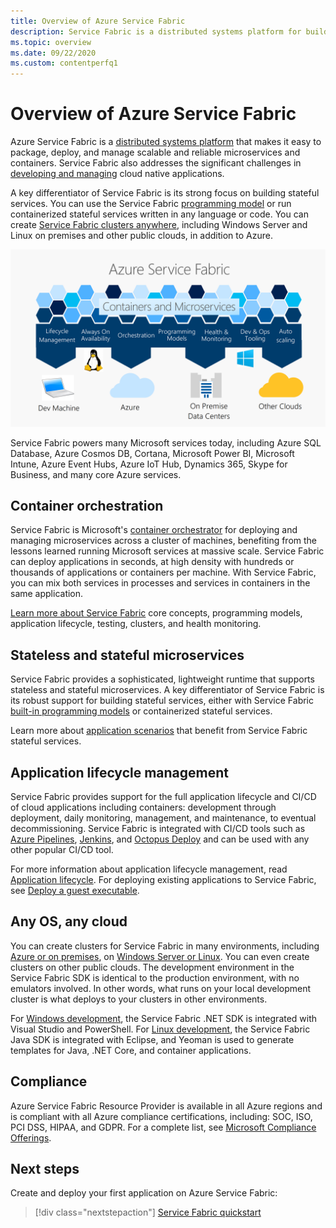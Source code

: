 ```yaml
---
title: Overview of Azure Service Fabric
description: Service Fabric is a distributed systems platform for building scalable, reliable, and easily managed microservices.
ms.topic: overview
ms.date: 09/22/2020
ms.custom: contentperfq1
---
```


# Overview of Azure Service Fabric

Azure Service Fabric is a [distributed systems platform](#container-deployment-and-orchestration) that makes it easy to package, deploy, and manage scalable and reliable microservices and containers. Service Fabric also addresses the significant challenges in [developing and managing](#application-lifecycle-management) cloud native applications.

A key differentiator of Service Fabric is its strong focus on building stateful services. You can use the Service Fabric [programming model](#stateless-and-stateful-microservices) or run containerized stateful services written in any language or code. You can create [Service Fabric clusters anywhere](#any-os-any-cloud), including Windows Server and Linux on premises and other public clouds, in addition to Azure.

![The Service Fabric platform provides lifecycle management, availability, orchestration, programming models, health and monitoring, dev and ops tooling, and autoscaling--in Azure, on premises, in other clouds, and on your dev machine][Image1]

Service Fabric powers many Microsoft services today, including Azure SQL Database, Azure Cosmos DB, Cortana, Microsoft Power BI, Microsoft Intune, Azure Event Hubs, Azure IoT Hub, Dynamics 365, Skype for Business, and many core Azure services.

## Container orchestration

Service Fabric is Microsoft's [container orchestrator](service-fabric-cluster-resource-manager-introduction.md) for deploying and managing microservices across a cluster of machines, benefiting from the lessons learned running  Microsoft services at massive scale. Service Fabric can deploy applications in seconds, at high density with hundreds or thousands of applications or containers per machine. With Service Fabric, you can mix both services in processes and services in containers in the same application.

[Learn more about Service Fabric](service-fabric-content-roadmap.md) core concepts, programming models, application lifecycle, testing, clusters, and health monitoring.

## Stateless and stateful microservices

Service Fabric provides a sophisticated, lightweight runtime that supports stateless and stateful microservices. A key differentiator of Service Fabric is its robust support for building stateful services, either with Service Fabric [built-in programming models](service-fabric-choose-framework.md) or  containerized stateful services.

Learn more about [application scenarios](service-fabric-application-scenarios.md) that benefit from Service Fabric stateful services.

## Application lifecycle management

Service Fabric provides support for the full application lifecycle and CI/CD of cloud applications including containers: development through deployment, daily monitoring, management, and maintenance, to eventual decommissioning. Service Fabric is integrated with CI/CD tools such as [Azure Pipelines](https://www.visualstudio.com/team-services/), [Jenkins](https://jenkins.io/index.html), and [Octopus Deploy](https://octopus.com/) and can be used with any other popular CI/CD tool.

For more information about application lifecycle management, read [Application lifecycle](service-fabric-application-lifecycle.md). For deploying existing applications to Service Fabric, see [Deploy a guest executable](service-fabric-deploy-existing-app.md).

## Any OS, any cloud

You can create clusters for Service Fabric in many environments, including [Azure or on premises](service-fabric-deploy-anywhere.md), on [Windows Server or Linux](service-fabric-linux-windows-differences.md). You can even create clusters on other public clouds. The development environment in the Service Fabric SDK is identical to the production environment, with no emulators involved. In other words, what runs on your local development cluster is what deploys to your clusters in other environments.

For [Windows development](service-fabric-get-started.md), the Service Fabric .NET SDK is integrated with Visual Studio and PowerShell. For [Linux development](service-fabric-get-started-linux.md), the Service Fabric Java SDK is integrated with Eclipse, and Yeoman is used to generate templates for Java, .NET Core, and container applications.

## Compliance

Azure Service Fabric Resource Provider is available in all Azure regions and is compliant with all Azure compliance certifications, including: SOC, ISO, PCI DSS, HIPAA, and GDPR. For a complete list, see
[Microsoft Compliance Offerings](https://www.microsoft.com/trustcenter/compliance/complianceofferings).

## Next steps

Create and deploy your first application on Azure Service Fabric:

> [!div class="nextstepaction"]
> [Service Fabric quickstart][sf-quickstart]

[Image1]: media/service-fabric-overview/Service-Fabric-Overview.png
[sf-quickstart]: ./service-fabric-quickstart-dotnet.md
